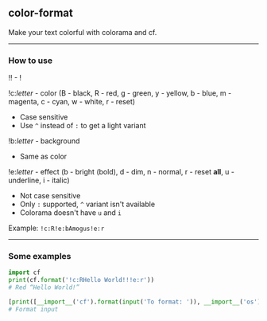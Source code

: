 ## color-format

Make your text colorful with colorama and cf.

---

### How to use

!! - !

!c:_letter_ - color (B - black, R - red, g - green, y - yellow, b - blue, m - magenta, c - cyan, w - white, r - reset)

*   Case sensitive
*   Use `^` instead of `:` to get a light variant

!b:_letter_ - background

*   Same as color

!e:_letter_ - effect (b - bright (bold), d - dim, n - normal, r - reset **all**, u - underline, i - italic)

*   Not case sensitive
*   Only `:` supported, `^` variant isn't available
*   Colorama doesn't have `u` and `i`

Example: `!c:R!e:bAmogus!e:r`

---

### Some examples

```python
import cf
print(cf.format('!c:RHello World!!!e:r'))
# Red “Hello World!”
```

```python
[print([__import__('cf').format(input('To format: ')), __import__('os').system('cls')][0]), input()]
# Format input
```
